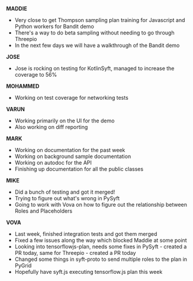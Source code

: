 **MADDIE**

- Very close to get Thompson sampling plan training for Javascript and Python workers for Bandit demo
- There's a way to do beta sampling without needing to go through Threepio
- In the next few days we will have a walkthrough of the Bandit demo

**JOSE**

- Jose is rocking on testing for KotlinSyft, managed to increase the coverage to 56%

**MOHAMMED**

- Working on test coverage for networking tests

**VARUN**

- Working primarily on the UI for the demo
- Also working on diff reporting

**MARK**

- Working on documentation for the past week
- Working on background sample documentation
- Working on autodoc for the API
- Finishing up documentation for all the public classes

**MIKE**

- Did a bunch of testing and got it merged!
- Trying to figure out what's wrong in PySyft
- Going to work with Vova on how to figure out the relationship between Roles and Placeholders

**VOVA**

- Last week, finished integration tests and got them merged
- Fixed a few issues along the way which blocked Maddie at some point
- Looking into tensorflowjs-plan, needs some fixes in PySyft - created a PR today, same for Threepio - created a PR today
- Changed some things in syft-proto to send multiple roles to the plan in PyGrid
- Hopefully have syft.js executing tensorflow.js plan this week
